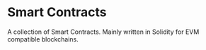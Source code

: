 # Smart Contracts

A collection of Smart Contracts.  Mainly written in Solidity for EVM compatible blockchains.

